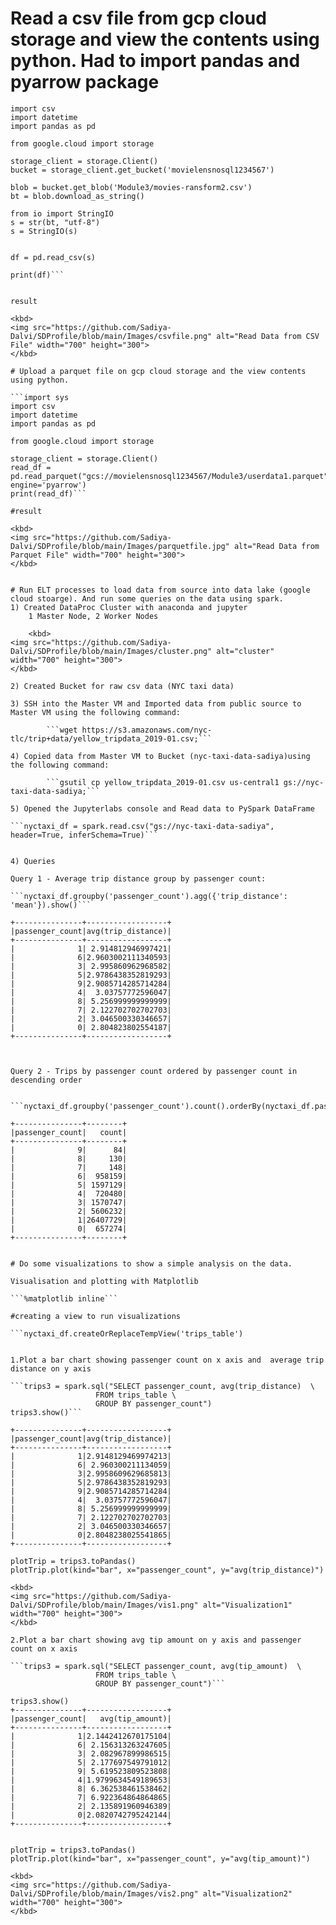 # Read a csv file from gcp cloud storage and view the contents using python. Had to import pandas and pyarrow package

```import sys
import csv
import datetime
import pandas as pd

from google.cloud import storage

storage_client = storage.Client()
bucket = storage_client.get_bucket('movielensnosql1234567')

blob = bucket.get_blob('Module3/movies-ransform2.csv')
bt = blob.download_as_string()

from io import StringIO
s = str(bt, "utf-8")
s = StringIO(s)


df = pd.read_csv(s)

print(df)```


result

<kbd>
<img src="https://github.com/Sadiya-Dalvi/SDProfile/blob/main/Images/csvfile.png" alt="Read Data from CSV File" width="700" height="300">
</kbd>

# Upload a parquet file on gcp cloud storage and the view contents using python.

```import sys
import csv
import datetime
import pandas as pd

from google.cloud import storage

storage_client = storage.Client()
read_df = pd.read_parquet("gcs://movielensnosql1234567/Module3/userdata1.parquet", engine='pyarrow')
print(read_df)```

#result

<kbd>
<img src="https://github.com/Sadiya-Dalvi/SDProfile/blob/main/Images/parquetfile.jpg" alt="Read Data from Parquet File" width="700" height="300">
</kbd>


# Run ELT processes to load data from source into data lake (google cloud stoarge). And run some queries on the data using spark. 
1) Created DataProc Cluster with anaconda and jupyter
	1 Master Node, 2 Worker Nodes
	
	<kbd>
<img src="https://github.com/Sadiya-Dalvi/SDProfile/blob/main/Images/cluster.png" alt="cluster" width="700" height="300">
</kbd>

2) Created Bucket for raw csv data (NYC taxi data)

3) SSH into the Master VM and Imported data from public source to Master VM using the following command:
	
		```wget https://s3.amazonaws.com/nyc-tlc/trip+data/yellow_tripdata_2019-01.csv;``` 
		
4) Copied data from Master VM to Bucket (nyc-taxi-data-sadiya)using the following command:

		```gsutil cp yellow_tripdata_2019-01.csv us-central1 gs://nyc-taxi-data-sadiya;```

5) Opened the Jupyterlabs console and Read data to PySpark DataFrame

```nyctaxi_df = spark.read.csv("gs://nyc-taxi-data-sadiya", header=True, inferSchema=True)```


4) Queries

Query 1 - Average trip distance group by passenger count:

```nyctaxi_df.groupby('passenger_count').agg({'trip_distance': 'mean'}).show()```
​
+---------------+------------------+
|passenger_count|avg(trip_distance)|
+---------------+------------------+
|              1| 2.914812946997421|
|              6|2.9603002111340593|
|              3| 2.995860962968582|
|              5|2.9786438352819293|
|              9|2.9085714285714284|
|              4|  3.03757772596047|
|              8| 5.256999999999999|
|              7| 2.122702702702703|
|              2| 3.046500330346657|
|              0| 2.804823802554187|
+---------------+------------------+



Query 2 - Trips by passenger count ordered by passenger count in descending order


```nyctaxi_df.groupby('passenger_count').count().orderBy(nyctaxi_df.passenger_count.desc()).show()```

+---------------+--------+
|passenger_count|   count|
+---------------+--------+
|              9|      84|
|              8|     130|
|              7|     148|
|              6|  958159|
|              5| 1597129|
|              4|  720480|
|              3| 1570747|
|              2| 5606232|
|              1|26407729|
|              0|  657274|
+---------------+--------+


# Do some visualizations to show a simple analysis on the data.

Visualisation and plotting with Matplotlib

```%matplotlib inline```

#creating a view to run visualizations

```nyctaxi_df.createOrReplaceTempView('trips_table')


1.Plot a bar chart showing passenger count on x axis and  average trip distance on y axis

```trips3 = spark.sql("SELECT passenger_count, avg(trip_distance)  \
                   FROM trips_table \
                   GROUP BY passenger_count")
trips3.show()```

+---------------+------------------+
|passenger_count|avg(trip_distance)|
+---------------+------------------+
|              1|2.9148129469974213|
|              6| 2.960300211134059|
|              3|2.9958609629685813|
|              5|2.9786438352819293|
|              9|2.9085714285714284|
|              4|  3.03757772596047|
|              8| 5.256999999999999|
|              7| 2.122702702702703|
|              2| 3.046500330346657|
|              0|2.8048238025541865|
+---------------+------------------+

plotTrip = trips3.toPandas()
plotTrip.plot(kind="bar", x="passenger_count", y="avg(trip_distance)")

<kbd>
<img src="https://github.com/Sadiya-Dalvi/SDProfile/blob/main/Images/vis1.png" alt="Visualization1" width="700" height="300">
</kbd>

2.Plot a bar chart showing avg tip amount on y axis and passenger count on x axis

```trips3 = spark.sql("SELECT passenger_count, avg(tip_amount)  \
                   FROM trips_table \
                   GROUP BY passenger_count")```

trips3.show()
+---------------+------------------+
|passenger_count|   avg(tip_amount)|
+---------------+------------------+
|              1|2.1442412670175104|
|              6| 2.156313263247605|
|              3| 2.082967899986515|
|              5| 2.177697549791012|
|              9| 5.619523809523808|
|              4|1.9799634549189653|
|              8| 6.362538461538462|
|              7| 6.922364864864865|
|              2| 2.135891960946389|
|              0|2.0820742795242144|
+---------------+------------------+


plotTrip = trips3.toPandas()
plotTrip.plot(kind="bar", x="passenger_count", y="avg(tip_amount)")

<kbd>
<img src="https://github.com/Sadiya-Dalvi/SDProfile/blob/main/Images/vis2.png" alt="Visualization2" width="700" height="300">
</kbd>
